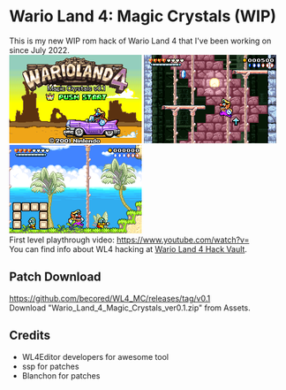 # Wario Land 4: Magic Crystals (WIP)  
This is my new WIP rom hack of Wario Land 4 that I've been working on since July 2022.  
![pic01](images/pic01.png) ![pic02](images/pic02.png) ![pic04](images/pic04.png)  
First level playthrough video: https://www.youtube.com/watch?v=  
You can find info about WL4 hacking at [Wario Land 4 Hack Vault](https://wario-land.github.io/HackVault/info.html).  
  
## Patch Download  
https://github.com/becored/WL4_MC/releases/tag/v0.1  
Download "Wario_Land_4_Magic_Crystals_ver0.1.zip" from Assets.  
  
## Credits  
- WL4Editor developers for awesome tool  
- ssp for patches  
- Blanchon for patches  
